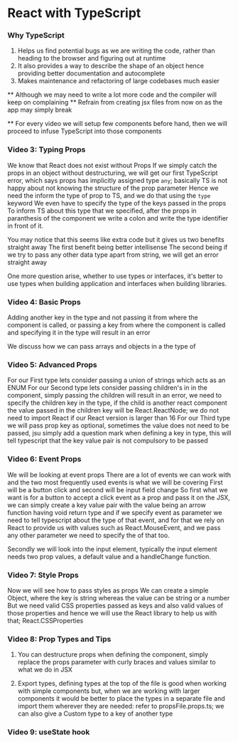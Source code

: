 # React with TypeScript 


### Why TypeScript
1. Helps us find potential bugs as we are writing the code, rather than heading to the browser and figuring out at runtime
2. It also provides a way to describe the shape of an object hence providing better documentation and autocomplete
3. Makes maintenance and refactoring of large codebases much easier


** Although we may need to write a lot more code and the compiler will keep on complaining
** Refrain from creating jsx files from now on as the app may simply break

** For every video we will setup few components before hand, then we will proceed to infuse TypeScript into those components

### Video 3: Typing Props
We know that React does not exist without Props
If we simply catch the props in an object without destructuring, we will get our first TypeScript error, which says props has implicitly assigned type `any`; basically TS is not happy about not knowing the structure of the prop parameter
Hence we need the inform the type of prop to TS, and we do that using the `type` keyword
We even have to specify the type of the keys passed in the props
To inform TS about this type that we specified, after the props in paranthesis of the component we write a colon and write the type identifier in front of it.

You may notice that this seems like extra code but it gives us two benefits straight away
The first benefit being better intellisense
The second being if we try to pass any other data type apart from string, we will get an error straight away

One more question arise, whether to use types or interfaces, it's better to use types when building application and interfaces when building libraries.

### Video 4: Basic Props
Adding another key in the type and not passing it from where the component is called, or passing a key from where the component is called and specifying it in the type will result in an error

We discuss how we can pass arrays and objects in a the type of

### Video 5: Advanced Props
For our First type lets consider passing a union of strings which acts as an ENUM
For our Second type lets consider passing children's in in the component, simply passing the children will result in an error, we need to specify the children key in the type, if the child is another react component the value passed in the children key will be React.ReactNode; we do not need to import React if our React version is larger than 16
For our Third type we will pass prop key as optional, sometimes the value does not need to be passed, jsu simply add a question mark when defining a key in type, this will tell typescript that the key value pair is not compulsory to be passed 

### Video 6: Event Props
We will be looking at event props
There are a lot of events we can work with and the two most frequently used events is what we will be covering
First will be a button click and second will be input field change
So first what we want is for a button to accept a click event as a prop and pass it on the JSX, we can simply create a key value pair with the value being an arrow function having void return type and if we specify event as parameter we need to tell typescript about the type of that event, and for that we rely on React to provide us with values such as React.MouseEvent<HTMLButtonElement>, and we pass any other parameter we need to specify the of that too.

Secondly we will look into the input element, typically the input element needs two prop values, a default value and a handleChange function.


### Video 7: Style Props
Now we will see how to pass styles as props
We can create a simple Object, where the key is string whereas the value can be string or a number
But we need valid CSS properties passed as keys and also valid values of those properties and hence we will use the React library to help us with that; React.CSSProperties

### Video 8: Prop Types and Tips
1. You can destructure props when defining the component, simply replace the props parameter with curly braces and values similar to what we do in JSX

2. Export types, defining types at the top of the file is good when working with simple components but, when we are working with larger components it would be better to place the types in a separate file and import them wherever they are needed: refer to propsFile.props.ts; we can also give a Custom type to a key of another type


### Video 9: useState hook